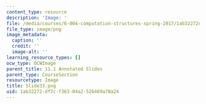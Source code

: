```yaml
---
content_type: resource
description: 'Image: '
file: /media/courses/6-004-computation-structures-spring-2017/1ab32272df7cf36304a2526469a78a24_Slide33.png
file_type: image/png
image_metadata:
  caption: ''
  credit: ''
  image-alt: ''
learning_resource_types: []
ocw_type: OCWImage
parent_title: 11.1 Annotated Slides
parent_type: CourseSection
resourcetype: Image
title: Slide33.png
uid: 1ab32272-df7c-f363-04a2-526469a78a24
---
```

